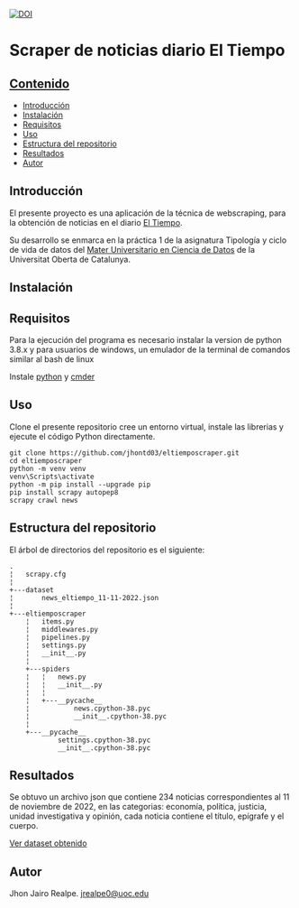 [![DOI](https://zenodo.org/badge/DOI/10.5281/zenodo.7317125.svg)](https://doi.org/10.5281/zenodo.7317125)

# Scraper de noticias diario El Tiempo

## [Contenido](#Contenido)

- [Introducción](#Introduccón)
- [Instalación](#Instalación)
- [Requisitos](#Requisitos)
- [Uso](#Uso)
- [Estructura del repositorio](#Estructura-del-repositorio)
- [Resultados](#Resultados)
- [Autor](#Autor)

## Introducción

El presente proyecto es una aplicación de la técnica de webscraping, para la obtención de noticias en el diario [El Tiempo](https://www.eltiempo.com/).

Su desarrollo se enmarca en la práctica 1 de la asignatura Tipología y ciclo de vida de datos del [Mater Universitario en Ciencia de Datos](https://estudios.uoc.edu/es/masters-universitarios/data-science/presentacion) de la Universitat Oberta de Catalunya.

## Instalación

## Requisitos

Para la ejecución del programa es necesario instalar la version de python 3.8.x y para usuarios de windows, un emulador de la terminal de comandos similar al bash de linux 

Instale [python](https://www.python.org/downloads/) y [cmder](https://cmder.app/)

## Uso

Clone el presente repositorio cree un entorno virtual, instale las librerias y ejecute el código Python directamente.

```
git clone https://github.com/jhontd03/eltiemposcraper.git
cd eltiemposcraper
python -m venv venv
venv\Scripts\activate
python -m pip install --upgrade pip
pip install scrapy autopep8
scrapy crawl news
```

## Estructura del repositorio

El árbol de directorios del repositorio es el siguiente:
```
.
¦   scrapy.cfg
¦   
+---dataset
¦       news_eltiempo_11-11-2022.json
¦       
+---eltiemposcraper
    ¦   items.py
    ¦   middlewares.py
    ¦   pipelines.py
    ¦   settings.py
    ¦   __init__.py
    ¦   
    +---spiders
    ¦   ¦   news.py
    ¦   ¦   __init__.py
    ¦   ¦   
    ¦   +---__pycache__
    ¦           news.cpython-38.pyc
    ¦           __init__.cpython-38.pyc
    ¦           
    +---__pycache__
            settings.cpython-38.pyc
            __init__.cpython-38.pyc

```

## Resultados

Se obtuvo un archivo json que contiene 234 noticias correspondientes al 11 de noviembre de 2022, en las categorias: economía, política, justicia, unidad investigativa y opinión, cada noticia contiene el título, epígrafe y el cuerpo.

[Ver dataset obtenido](https://github.com/serfer2/uoc-web-scraper/tree/main/src/store)

## Autor

Jhon Jairo Realpe. 
jrealpe0@uoc.edu
